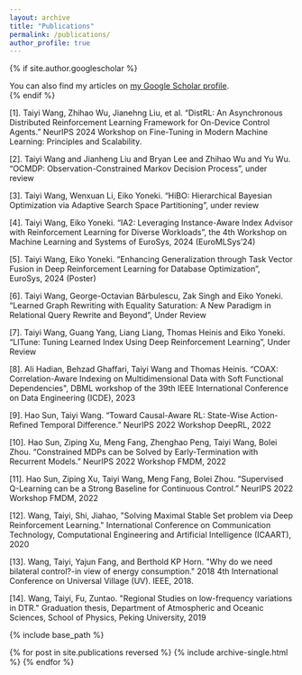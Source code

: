 ```yaml
---
layout: archive
title: "Publications"
permalink: /publications/
author_profile: true
---
```


{% if site.author.googlescholar %}
  <div class="wordwrap">You can also find my articles on <a href="{{site.author.googlescholar}}">my Google Scholar profile</a>.</div>
{% endif %}

[1]. Taiyi Wang, Zhihao Wu, Jianehng Liu, et al. “DistRL: An Asynchronous Distributed Reinforcement Learning Framework for On-Device Control Agents.” NeurIPS 2024 Workshop on Fine-Tuning in Modern Machine Learning: Principles and Scalability.

[2]. Taiyi Wang and Jianheng Liu and Bryan Lee and Zhihao Wu and Yu Wu. “OCMDP: Observation-Constrained Markov Decision Process”, under review

[3]. Taiyi Wang, Wenxuan Li, Eiko Yoneki. “HiBO: Hierarchical Bayesian Optimization via Adaptive Search Space Partitioning”, under review

[4]. Taiyi Wang, Eiko Yoneki. “IA2: Leveraging Instance-Aware Index Advisor with Reinforcement Learning for Diverse Workloads”, the 4th Workshop on Machine Learning and Systems of EuroSys, 2024 (EuroMLSys’24)

[5]. Taiyi Wang, Eiko Yoneki. “Enhancing Generalization through Task Vector Fusion in Deep Reinforcement Learning for Database Optimization”, EuroSys, 2024 (Poster)

[6]. Taiyi Wang, George-Octavian Bărbulescu, Zak Singh and Eiko Yoneki. “Learned Graph Rewriting with Equality Saturation: A New Paradigm in Relational Query Rewrite and Beyond”, Under Review

[7]. Taiyi Wang, Guang Yang, Liang Liang, Thomas Heinis and Eiko Yoneki. “LITune: Tuning Learned Index Using Deep Reinforcement Learning”, Under Review

[8]. Ali Hadian, Behzad Ghaffari, Taiyi Wang and Thomas Heinis. “COAX: Correlation-Aware Indexing on Multidimensional Data with Soft Functional Dependencies", DBML workshop of the 39th IEEE International Conference on Data Engineering (ICDE), 2023

[9]. Hao Sun, Taiyi Wang. “Toward Causal-Aware RL: State-Wise Action-Refined Temporal Difference.” NeurIPS 2022 Workshop DeepRL, 2022

[10]. Hao Sun, Ziping Xu, Meng Fang, Zhenghao Peng, Taiyi Wang, Bolei Zhou. “Constrained MDPs can be Solved by Early-Termination with Recurrent Models.” NeurIPS 2022 Workshop FMDM, 2022

[11]. Hao Sun, Ziping Xu, Taiyi Wang, Meng Fang, Bolei Zhou. “Supervised Q-Learning can be a Strong Baseline for Continuous Control.” NeurIPS 2022 Workshop FMDM, 2022

[12]. Wang, Taiyi, Shi, Jiahao, "Solving Maximal Stable Set problem via Deep Reinforcement Learning." International Conference on Communication Technology, Computational Engineering and Artificial Intelligence (ICAART), 2020

[13]. Wang, Taiyi, Yajun Fang, and Berthold KP Horn. "Why do we need bilateral control?-in view of energy consumption." 2018 4th International Conference on Universal Village (UV). IEEE, 2018.

[14]. Wang, Taiyi, Fu, Zuntao. "Regional Studies on low-frequency variations in DTR." Graduation thesis, Department of Atmospheric and Oceanic Sciences, School of Physics, Peking University, 2019

{% include base_path %}

{% for post in site.publications reversed %}
  {% include archive-single.html %}
{% endfor %}
